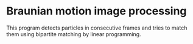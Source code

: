 # Braunian motion image processing
This program detects particles in consecutive frames and tries to match them using bipartite matching by linear programming.
